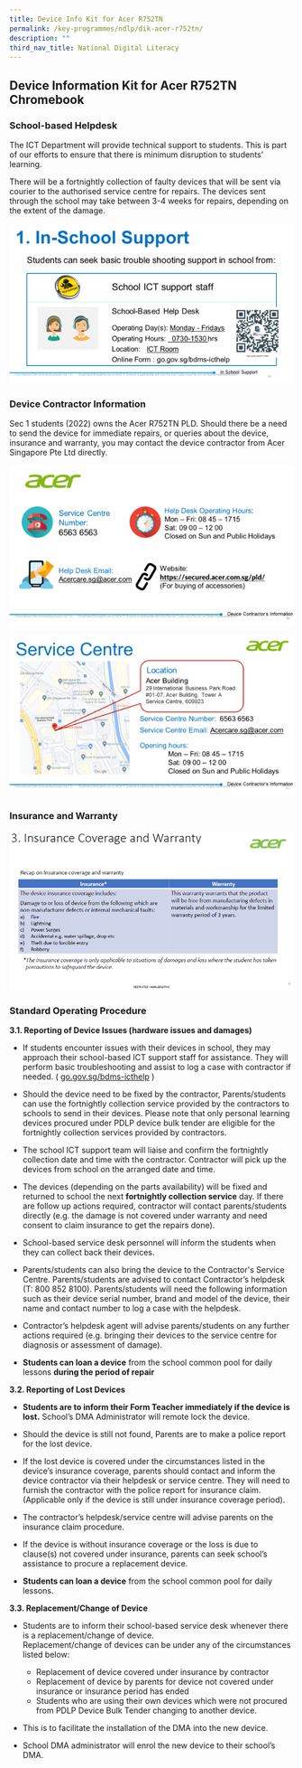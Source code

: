 ```yaml
---
title: Device Info Kit for Acer R752TN
permalink: /key-programmes/ndlp/dik-acer-r752tn/
description: ""
third_nav_title: National Digital Literacy
---
```


## **Device Information Kit for Acer R752TN Chromebook**

### School-based Helpdesk

The ICT Department will provide technical support to students.    This is part of our efforts to ensure that there is minimum disruption to students’ learning.  

There will be a fortnightly collection of faulty devices that will be sent via courier to the authorised service centre for repairs. The devices sent through the school may take between 3-4 weeks for repairs, depending on the extent of the damage.

![School-based Helpdesk](/images/Keyprogrammes/Ndlp/41-acer-device-support-01.png)



### Device Contractor Information

Sec 1 students (2022) owns the Acer R752TN PLD.  Should there be a need to send the device for immediate repairs, or queries about the device, insurance and warranty, you may contact the device contractor from Acer Singapore Pte Ltd directly.

![Device Contractor Information](/images/Keyprogrammes/Ndlp/41-acer-device-support-02.png)

![Service Centre](/images/Keyprogrammes/Ndlp/41-acer-device-support-03.png)

### Insurance and Warranty

![Insurance and Warranty](/images/Keyprogrammes/Ndlp/41-acer-device-support-04.png)

### Standard Operating Procedure

**3.1.  Reporting of Device Issues (hardware issues and damages)**

* If students encounter issues with their devices in school, they may approach their school-based ICT support staff for assistance. They will perform basic troubleshooting and assist to log a case with contractor if needed. ( [go.gov.sg/bdms-icthelp](https://form.gov.sg/#!/6003ab0667a3e600110513fe) )

* Should the device need to be fixed by the contractor, Parents/students can use the fortnightly collection service provided by the contractors to schools to send in their devices.  Please note that only personal learning devices procured under PDLP device bulk tender are eligible for the fortnightly collection services provided by contractors.

* The school ICT support team will liaise and confirm the fortnightly collection date and time with the contractor. Contractor will pick up the devices from school on the arranged date and time.

* The devices (depending on the parts availability) will be fixed and returned to school the next **fortnightly collection service** day. If there are follow up actions required, contractor will contact parents/students directly (e.g. the damage is not covered under warranty and need consent to claim insurance to get the repairs done).

* School-based service desk personnel will inform the students when they can collect back their devices.

* Parents/students can also bring the device to the Contractor's Service Centre.  Parents/students are advised to contact Contractor’s helpdesk (T: 800 852 8100). Parents/students will need the following information such as their device serial number, brand and model of the device, their name and contact number to log a case with the helpdesk.
* Contractor’s helpdesk agent will advise parents/students on any further actions required (e.g. bringing their devices to the service centre for diagnosis or assessment of damage).
* **Students can loan a device** from the school common pool for daily lessons **during the period of repair**

**3.2. Reporting of Lost Devices**

* **Students are to inform their Form Teacher immediately if the device is lost.**  School’s DMA Administrator will remote lock the device.  

* Should the device is still not found, Parents are to make a police report for the lost device.

* If the lost device is covered under the circumstances listed in the device’s insurance coverage, parents should contact and inform the device contractor via their helpdesk or service centre. They will need to furnish the contractor with the police report for insurance claim. (Applicable only if the device is still under insurance coverage period).

* The contractor’s helpdesk/service centre will advise parents on the insurance claim procedure.

* If the device is without insurance coverage or the loss is due to clause(s) not covered under insurance, parents can seek school’s assistance to procure a replacement device.

* **Students can loan a device** from the school common pool for daily lessons.

**3.3.  Replacement/Change of Device**

* Students are to inform their school-based service desk whenever there is a replacement/change of device.
<br>Replacement/change of devices can be under any of the circumstances listed below:
	* Replacement of device covered under insurance by contractor
	* Replacement of device by parents for device not covered under insurance or insurance period has ended
	* Students who are using their own devices which were not procured from PDLP Device Bulk Tender changing to another device.

*  This is to facilitate the installation of the DMA into the new device.

*  School DMA administrator will enrol the new device to their school’s DMA.